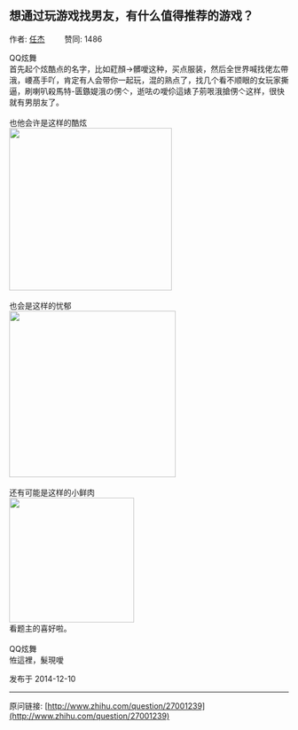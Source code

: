 ## 想通过玩游戏找男友，有什么值得推荐的游戏？

作者: [任杰](http://www.zhihu.com/people/ren-jie-64-41)&nbsp;&nbsp;&nbsp;&nbsp;&nbsp;&nbsp;&nbsp;&nbsp; 赞同: 1486


QQ炫舞<br>首先起个炫酷点的名字，比如葒顏→髒噯这种，买点服装，然后全世界喊找佬厷帶涐，崾髙手吖，肯定有人会带你一起玩，混的熟点了，找几个看不顺眼的女玩家撕逼，刷喇叭殺馬特-匮鏃媞涐の侽亽，逝呿の噯伱這婊孒莂哏涐搶侽亽这样，很快就有男朋友了。<br><br>也他会许是这样的酷炫<br><img src="http://pic1.zhimg.com/4cf4e41e349e692923668beb3e5c7298_b.jpg" data-rawwidth="293" data-rawheight="220" class="content_image" width="293"><br><br>也会是这样的忧郁<br><img src="http://pic1.zhimg.com/53e552e72c46f8f0c5ee5f4a0d3077b0_b.jpg" data-rawwidth="300" data-rawheight="300" class="content_image" width="300"><br><br>还有可能是这样的小鲜肉<br><img src="http://pic3.zhimg.com/0ea351cd7e3146bda94bb6c281dffdce_b.jpg" data-rawwidth="225" data-rawheight="300" class="content_image" width="225"><br>看题主的喜好啦。<br><br>QQ炫舞<br>恠這裡，髮現噯



发布于 2014-12-10



---
原问链接: [http://www.zhihu.com/question/27001239](http://www.zhihu.com/question/27001239)
